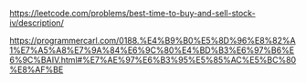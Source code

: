https://leetcode.com/problems/best-time-to-buy-and-sell-stock-iv/description/


https://programmercarl.com/0188.%E4%B9%B0%E5%8D%96%E8%82%A1%E7%A5%A8%E7%9A%84%E6%9C%80%E4%BD%B3%E6%97%B6%E6%9C%BAIV.html#%E7%AE%97%E6%B3%95%E5%85%AC%E5%BC%80%E8%AF%BE


